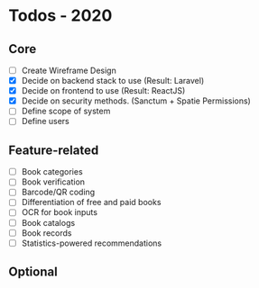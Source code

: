 # Todos - 2020

## Core

- [ ] Create Wireframe Design
- [x] Decide on backend stack to use (Result: Laravel)
- [x] Decide on frontend to use (Result: ReactJS)
- [x] Decide on security methods. (Sanctum + Spatie Permissions)
- [ ] Define scope of system
- [ ] Define users

## Feature-related

- [ ] Book categories
- [ ] Book verification
- [ ] Barcode/QR coding
- [ ] Differentiation of free and paid books
- [ ] OCR for book inputs
- [ ] Book catalogs
- [ ] Book records
- [ ] Statistics-powered recommendations

## Optional